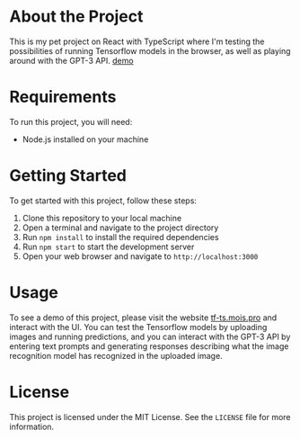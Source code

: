 # About the Project

This is my pet project on React with TypeScript where I'm testing the possibilities of running Tensorflow models in the browser, as well as playing around with the GPT-3 API. [demo](https://tf-ts.mois.pro)

# Requirements

To run this project, you will need:

- Node.js installed on your machine

# Getting Started

To get started with this project, follow these steps:

1. Clone this repository to your local machine
2. Open a terminal and navigate to the project directory
3. Run `npm install` to install the required dependencies
4. Run `npm start` to start the development server
5. Open your web browser and navigate to `http://localhost:3000`

# Usage

To see a demo of this project, please visit the website [tf-ts.mois.pro](https://tf-ts.mois.pro) and interact with the UI. You can test the Tensorflow models by uploading images and running predictions, and you can interact with the GPT-3 API by entering text prompts and generating responses describing what the image recognition model has recognized in the uploaded image.

# License

This project is licensed under the MIT License. See the `LICENSE` file for more information.
